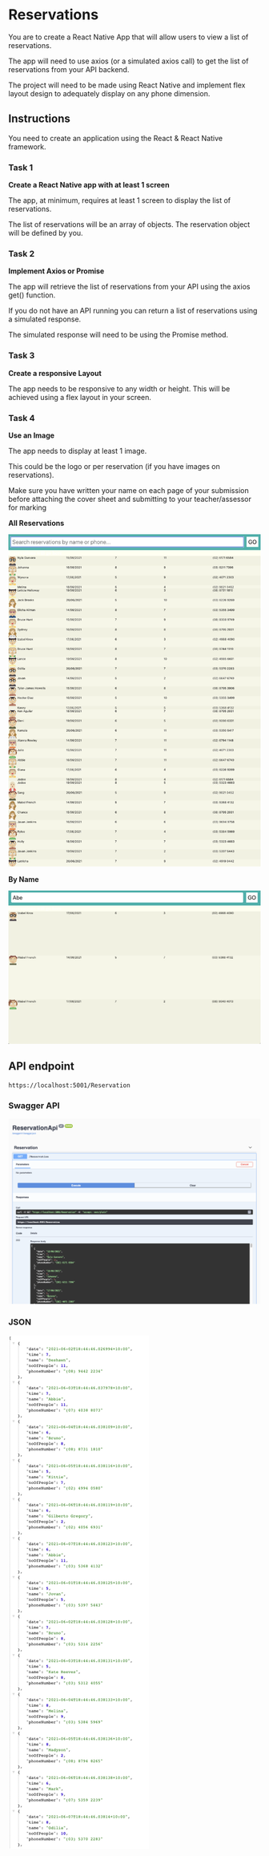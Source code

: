 # Reservations

You are to create a React Native App that will allow users to view a list of reservations. 

The app will need to use axios (or a simulated axios call) to get the list of reservations from your API backend.

The project will need to be made using React Native and implement flex layout design to adequately display on any phone dimension.

## Instructions

You need to create an application using the React & React Native framework.

### Task 1

**Create a React Native app with at least 1 screen**

The app, at minimum, requires at least 1 screen to display the list of reservations.

The list of reservations will be an array of objects. The reservation object will be defined by you.

### Task 2

**Implement Axios or Promise**

The app will retrieve the list of reservations from your API using the axios get() function. 

If you do not have an API running you can return a list of reservations using a simulated response.

The simulated response will need to be using the Promise method.

### Task 3

**Create a responsive Layout**


The app needs to be responsive to any width or height. This will be achieved using a flex layout in your screen. 

### Task 4

**Use an Image**

The app needs to display at least 1 image.

This could be the logo or per reservation (if you have images on reservations).

Make sure you have written your name on each page of your submission before attaching the cover sheet and submitting to your teacher/assessor for marking

**All Reservations**

![All Reservations](shots-reservations-all.png)


**By Name**

![By Name](shots-reservations-by-name.png)

## API endpoint

```
https://localhost:5001/Reservation
```

### Swagger API

![Swagger](shots-api.png)

### JSON

![JSON](shots-api-json.png)